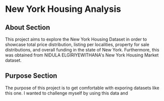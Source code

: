 # New York Housing Analysis

## About Section

This project aims to explore the New York Housing Dataset in order to showcase total price distribution, listing per localities, property for sale distributions, and overall funding in the state of New York. Furthermore, this was obtained from NIDULA ELGIRIYEWITHANA's New York Housing Market dataset.

## Purpose Section

The purpose of this project is to get comfortable with exporing datasets like this one. I wanted to challenge myself by using this data and 


